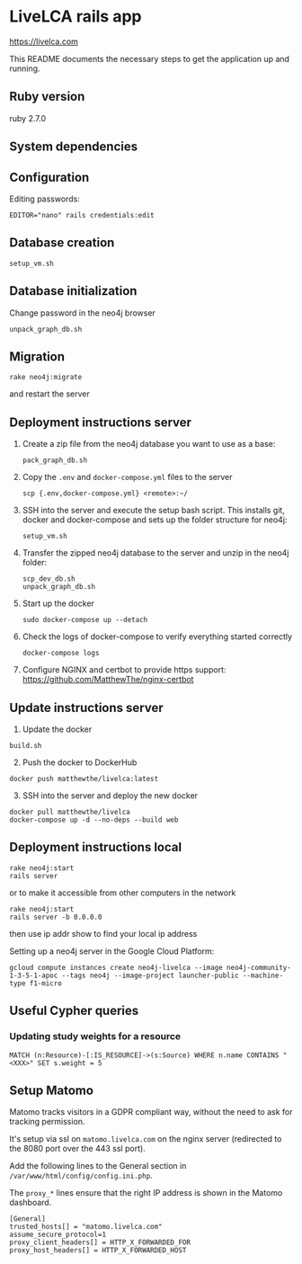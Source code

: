 # LiveLCA rails app

https://livelca.com

This README documents the necessary steps to get the application up and running.

## Ruby version

ruby 2.7.0

## System dependencies

## Configuration

Editing passwords:

```
EDITOR="nano" rails credentials:edit
```

## Database creation

```
setup_vm.sh
```

## Database initialization

Change password in the neo4j browser

```
unpack_graph_db.sh
```

## Migration

```
rake neo4j:migrate
```

and restart the server

## Deployment instructions server

1. Create a zip file from the neo4j database you want to use as a base:
   ```
   pack_graph_db.sh
   ```

2. Copy the `.env` and `docker-compose.yml` files to the server
   ```
   scp {.env,docker-compose.yml} <remote>:~/
   ```

3. SSH into the server and execute the setup bash script. This installs git, docker and docker-compose and sets up the folder structure for neo4j:
   ```
   setup_vm.sh
   ```
   
4. Transfer the zipped neo4j database to the server and unzip in the neo4j folder:
   ```
   scp_dev_db.sh
   unpack_graph_db.sh
   ```

5. Start up the docker
   ```
   sudo docker-compose up --detach
   ```

6. Check the logs of docker-compose to verify everything started correctly
   ```
   docker-compose logs
   ```

7. Configure NGINX and certbot to provide https support: https://github.com/MatthewThe/nginx-certbot

## Update instructions server

1. Update the docker
```
build.sh
```

2. Push the docker to DockerHub
```
docker push matthewthe/livelca:latest
```

3. SSH into the server and deploy the new docker
```
docker pull matthewthe/livelca
docker-compose up -d --no-deps --build web
```

## Deployment instructions local

```
rake neo4j:start
rails server
```

or to make it accessible from other computers in the network

```
rake neo4j:start
rails server -b 0.0.0.0
```

then use ip addr show to find your local ip address

Setting up a neo4j server in the Google Cloud Platform:
```
gcloud compute instances create neo4j-livelca --image neo4j-community-1-3-5-1-apoc --tags neo4j --image-project launcher-public --machine-type f1-micro
```

## Useful Cypher queries

### Updating study weights for a resource

```
MATCH (n:Resource)-[:IS_RESOURCE]->(s:Source) WHERE n.name CONTAINS "<XXX>" SET s.weight = 5
```

## Setup Matomo

Matomo tracks visitors in a GDPR compliant way, without the need to ask for tracking permission.

It's setup via ssl on `matomo.livelca.com` on the nginx server (redirected to the 8080 port over the 443 ssl port).

Add the following lines to the General section in `/var/www/html/config/config.ini.php`.

The `proxy_*` lines ensure that the right IP address is shown in the Matomo dashboard.

```
[General]
trusted_hosts[] = "matomo.livelca.com"
assume_secure_protocol=1
proxy_client_headers[] = HTTP_X_FORWARDED_FOR
proxy_host_headers[] = HTTP_X_FORWARDED_HOST
```
